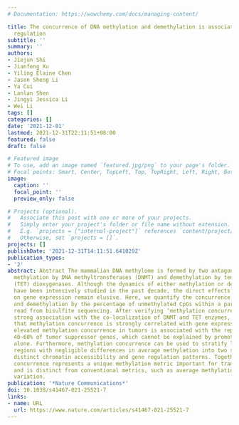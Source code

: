 ```yaml
---
# Documentation: https://wowchemy.com/docs/managing-content/

title: The concurrence of DNA methylation and demethylation is associated with transcription
  regulation
subtitle: ''
summary: ''
authors:
- Jiejun Shi
- Jianfeng Xu
- Yiling Elaine Chen
- Jason Sheng Li
- Ya Cui
- Lanlan Shen
- Jingyi Jessica Li
- Wei Li
tags: []
categories: []
date: '2021-12-01'
lastmod: 2021-12-31T22:11:51+08:00
featured: false
draft: false

# Featured image
# To use, add an image named `featured.jpg/png` to your page's folder.
# Focal points: Smart, Center, TopLeft, Top, TopRight, Left, Right, BottomLeft, Bottom, BottomRight.
image:
  caption: ''
  focal_point: ''
  preview_only: false

# Projects (optional).
#   Associate this post with one or more of your projects.
#   Simply enter your project's folder or file name without extension.
#   E.g. `projects = ["internal-project"]` references `content/project/deep-learning/index.md`.
#   Otherwise, set `projects = []`.
projects: []
publishDate: '2021-12-31T14:11:51.641029Z'
publication_types:
- '2'
abstract: Abstract The mammalian DNA methylome is formed by two antagonizing processes,
  methylation by DNA methyltransferases (DNMT) and demethylation by ten-eleven translocation
  (TET) dioxygenases. Although the dynamics of either methylation or demethylation
  have been intensively studied in the past decade, the direct effects of their interaction
  on gene expression remain elusive. Here, we quantify the concurrence of DNA methylation
  and demethylation by the percentage of unmethylated CpGs within a partially methylated
  read from bisulfite sequencing. After verifying ‘methylation concurrence’ by its
  strong association with the co-localization of DNMT and TET enzymes, we observe
  that methylation concurrence is strongly correlated with gene expression. Notably,
  elevated methylation concurrence in tumors is associated with the repression of
  40~60% of tumor suppressor genes, which cannot be explained by promoter hypermethylation
  alone. Furthermore, methylation concurrence can be used to stratify large undermethylated
  regions with negligible differences in average methylation into two subgroups with
  distinct chromatin accessibility and gene regulation patterns. Together, methylation
  concurrence represents a unique methylation metric important for transcription regulation
  and is distinct from conventional metrics, such as average methylation and methylation
  variation.
publication: '*Nature Communications*'
doi: 10.1038/s41467-021-25521-7
links:
- name: URL
  url: https://www.nature.com/articles/s41467-021-25521-7
---
```

